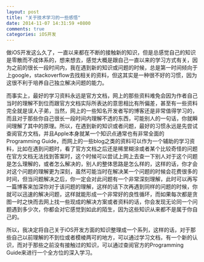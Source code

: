 ```yaml
---
layout: post
title: "关于技术学习的一些感悟"
date: 2014-11-07 14:31:59 +0800
comments: true
categories: iOS开发
---
```

做iOS开发这么久了，一直以来都在不断的接触新的知识，但是总感觉自己的知识是零散而不成体系的，想来想去，感觉大概是跟自己一直以来的学习方式有关，因为之前的很长一段时间内，我在遇到新的知识或问题的时候，总是第一时间倾向于上google，stackoverflow去找相关的资料，但这其实是一种很不好的习惯，因为这很不利于培养自己独立解决问题的能力。  

而事实上，最好的学习资料永远是官方文档，网上的那些资料难免会因为作者自己当时的理解不到位而跟官方文档实际所表达的意思相比有所偏差，甚至有一些资料完全就是误人子弟，当然，网上的一些知名开发者写的博客还是非常值得学习的，而且对于那些你自己很长一段时间内理解不透的东西，可能别人的一句话，你就瞬间理解了其中的原理。所以，在遇到新的知识或者问题，最好的习惯永远是先尝试查阅官方文档，并且Apple本身就某一个知识点通常也有非常全面的Programming Guide，而网上的一些blog之类的资料可以作为一个辅助的学习资料，比如在遇到问题时，看了官方文档之后还是稀里糊涂或者某个比较奇怪的问题在官方文档无法找到答案时，这个时候可以尝试上网上去查一下别人对于这个问题是怎么理解的，或者怎么解决的，别人的整体思路是怎么样的，这样的话，你才会对这个问题的理解更为深刻，虽然可能当时在解决某一个问题的时候会花费很多的时间，但当问题解决之后，你一定会对此问题有一个非常深刻理解，此时可以再写一篇博客来加深你对于该问题的理解，这样的话下次再遇到同样的问题的时候，你就可以迅速的解决问题，这样就能形成一个非常好的良性循环，而如果每次都是贪图一时之快而去网上找一些现成的解决方案或者资料的话，你会发现无论同一个问题遇到多少次，你都会对它感觉到如此的陌生，因为这些知识从来都不是属于你自己的。  

所以，我决定将自己关于iOS开发方面的知识整理成一个系列，这样的话，对于那些自己以前理解的不到位或者模棱两可的地方，可以通过学习文档，有一个新的认识，而对于那些之前没有接触过的知识，可以通过查阅官方的Programming Guide来进行一个全方位的深入学习。